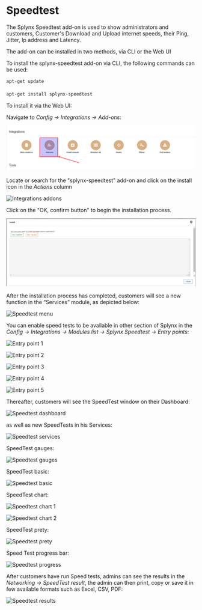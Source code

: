 Speedtest
=========

The Splynx Speedtest add-on is used to show administrators and customers, Customer's Download and Upload internet speeds, their Ping, Jitter, Ip address and Latency.

The add-on can be installed in two methods, via CLI or the Web UI

To install the splynx-speedtest add-on via CLI, the following commands can be used:
```bash
apt-get update

apt-get install splynx-speedtest
```
To install it via the Web UI:

Navigate to *Config → Integrations → Add-ons*:

![Add-ons](0.png)

Locate or search for the "splynx-speedtest" add-on and click on the install icon in the *Actions* column

![Integrations addons](config_integrations.png)

Click on the "OK, confirm button" to begin the installation process.

![Install](2.png)

After the installation process has completed, customers will see a new function in the “Services” module, as depicted below:

![Speedtest menu](speedtest_menu.png)

You can enable speed tests to be available in other section of Splynx in the *Config → Integrations → Modules list → Splynx Speedtest → Entry points*:

![Entry point 1](entry_point_1.png)

![Entry point 2](entry_point_2.png)

![Entry point 3](entry_point_3.png)

![Entry point 4](entry_point_4.png)

![Entry point 5](entry_point_5.png)

Thereafter, customers will see the SpeedTest window on their Dashboard:

![Speedtest dashboard](speedtest_dashboard.png)

as well as new SpeedTests in his Services:

![Speedtest services](speedtest_services.png)

SpeedTest gauges:

![Speedtest gauges](speedtest_gauges.png)

SpeedTest basic:

![Speedtest basic](speedtest_basic.png)

SpeedTest chart:

![Speedtest chart 1](speedtest_chart_1.png)

![Speedtest chart 2](speedtest_chart_2.png)

SpeedTest prety:

![Speedtest prety](speedtest_prety.png)

Speed Test progress bar:

![Speedtest progress](speedtest_progress.png)

After customers have run Speed tests, admins can see the results in the *Networking → SpeedTest result*, the admin can then print, copy or save it in few available formats such as Excel, CSV, PDF:

![Speedtest results](speedtest_results.png)

